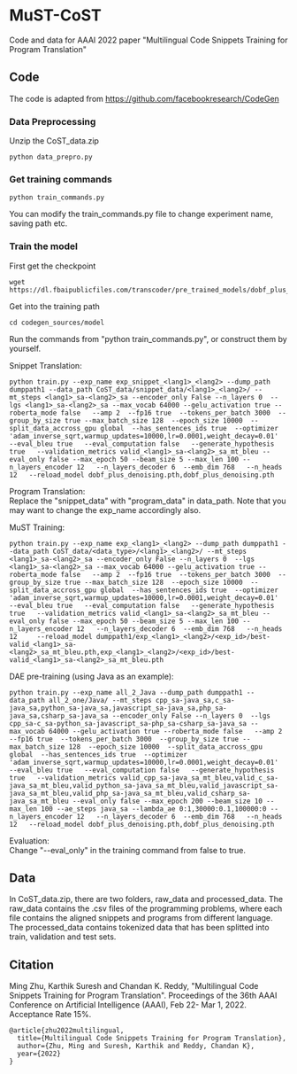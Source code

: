 # MuST-CoST
Code and data for AAAI 2022 paper "Multilingual Code Snippets Training for Program Translation"

## Code
The code is adapted from https://github.com/facebookresearch/CodeGen

### Data Preprocessing
Unzip the CoST_data.zip
```
python data_prepro.py
```

### Get training commands
```
python train_commands.py
```
You can modify the train_commands.py file to change experiment name, saving path etc.

### Train the model
First get the checkpoint
```
wget https://dl.fbaipublicfiles.com/transcoder/pre_trained_models/dobf_plus_denoising.pth
```
Get into the training path
```
cd codegen_sources/model
```
Run the commands from "python train_commands.py", or construct them by yourself. 

Snippet Translation:
```
python train.py --exp_name exp_snippet_<lang1>_<lang2> --dump_path dumppath1 --data_path CoST_data/snippet_data/<lang1>_<lang2>/ --mt_steps <lang1>_sa-<lang2>_sa --encoder_only False --n_layers 0  --lgs <lang1>_sa-<lang2>_sa --max_vocab 64000 --gelu_activation true --roberta_mode false   --amp 2  --fp16 true  --tokens_per_batch 3000  --group_by_size true --max_batch_size 128  --epoch_size 10000  --split_data_accross_gpu global  --has_sentences_ids true  --optimizer 'adam_inverse_sqrt,warmup_updates=10000,lr=0.0001,weight_decay=0.01'  --eval_bleu true   --eval_computation false   --generate_hypothesis true   --validation_metrics valid_<lang1>_sa-<lang2>_sa_mt_bleu --eval_only false --max_epoch 50 --beam_size 5 --max_len 100 --n_layers_encoder 12   --n_layers_decoder 6  --emb_dim 768   --n_heads 12   --reload_model dobf_plus_denoising.pth,dobf_plus_denoising.pth 
```

Program Translation:<br>
Replace the "snippet_data" with "program_data" in data_path. Note that you may want to change the exp_name accordingly also.

MuST Training:
```
python train.py --exp_name exp_<lang1>_<lang2> --dump_path dumppath1 --data_path CoST_data/<data_type>/<lang1>_<lang2>/ --mt_steps <lang1>_sa-<lang2>_sa --encoder_only False --n_layers 0  --lgs <lang1>_sa-<lang2>_sa --max_vocab 64000 --gelu_activation true --roberta_mode false   --amp 2  --fp16 true  --tokens_per_batch 3000  --group_by_size true --max_batch_size 128  --epoch_size 10000  --split_data_accross_gpu global  --has_sentences_ids true  --optimizer 'adam_inverse_sqrt,warmup_updates=10000,lr=0.0001,weight_decay=0.01'  --eval_bleu true   --eval_computation false   --generate_hypothesis true   --validation_metrics valid_<lang1>_sa-<lang2>_sa_mt_bleu --eval_only false --max_epoch 50 --beam_size 5 --max_len 100 --n_layers_encoder 12   --n_layers_decoder 6  --emb_dim 768   --n_heads 12     --reload_model dumppath1/exp_<lang1>_<lang2>/<exp_id>/best-valid_<lang1>_sa-<lang2>_sa_mt_bleu.pth,exp_<lang1>_<lang2>/<exp_id>/best-valid_<lang1>_sa-<lang2>_sa_mt_bleu.pth
```

DAE pre-training (using Java as an example):
```
python train.py --exp_name all_2_Java --dump_path dumppath1 --data_path all_2_one/Java/ --mt_steps cpp_sa-java_sa,c_sa-java_sa,python_sa-java_sa,javascript_sa-java_sa,php_sa-java_sa,csharp_sa-java_sa --encoder_only False --n_layers 0  --lgs cpp_sa-c_sa-python_sa-javascript_sa-php_sa-csharp_sa-java_sa --max_vocab 64000 --gelu_activation true --roberta_mode false   --amp 2  --fp16 true  --tokens_per_batch 3000  --group_by_size true --max_batch_size 128  --epoch_size 10000  --split_data_accross_gpu global  --has_sentences_ids true  --optimizer 'adam_inverse_sqrt,warmup_updates=10000,lr=0.0001,weight_decay=0.01'  --eval_bleu true   --eval_computation false   --generate_hypothesis true   --validation_metrics valid_cpp_sa-java_sa_mt_bleu,valid_c_sa-java_sa_mt_bleu,valid_python_sa-java_sa_mt_bleu,valid_javascript_sa-java_sa_mt_bleu,valid_php_sa-java_sa_mt_bleu,valid_csharp_sa-java_sa_mt_bleu --eval_only false --max_epoch 200 --beam_size 10 --max_len 100 --ae_steps java_sa --lambda_ae 0:1,30000:0.1,100000:0 --n_layers_encoder 12   --n_layers_decoder 6  --emb_dim 768   --n_heads 12   --reload_model dobf_plus_denoising.pth,dobf_plus_denoising.pth 
```

Evaluation:<br>
Change "--eval_only" in the training command from false to true.



## Data
In CoST_data.zip, there are two folders, raw_data and processed_data. The raw_data contains the .csv files of the programming problems, where each file contains the aligned snippets and programs from different language. The processed_data contains tokenized data that has been splitted into train, validation and test sets.

## Citation
Ming Zhu, Karthik Suresh and Chandan K. Reddy, "Multilingual Code Snippets Training for Program Translation". Proceedings of the 36th AAAI Conference on Artificial Intelligence (AAAI), Feb 22- Mar 1, 2022. Acceptance Rate 15%.
```
@article{zhu2022multilingual,
  title={Multilingual Code Snippets Training for Program Translation},
  author={Zhu, Ming and Suresh, Karthik and Reddy, Chandan K},
  year={2022}
}
```
